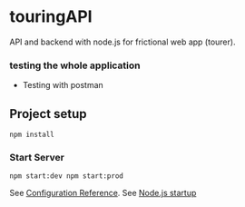 # touringAPI

API and backend with node.js for frictional web app (tourer). 


### testing the whole application
-  Testing with postman

## Project setup

`
npm install
`

### Start Server

``
npm start:dev
npm start:prod
``

See [Configuration Reference](`https://www.npmjs.com/`).
See [Node.js startup](`https://github.com/acquahsamuel/node-project-startup`)
